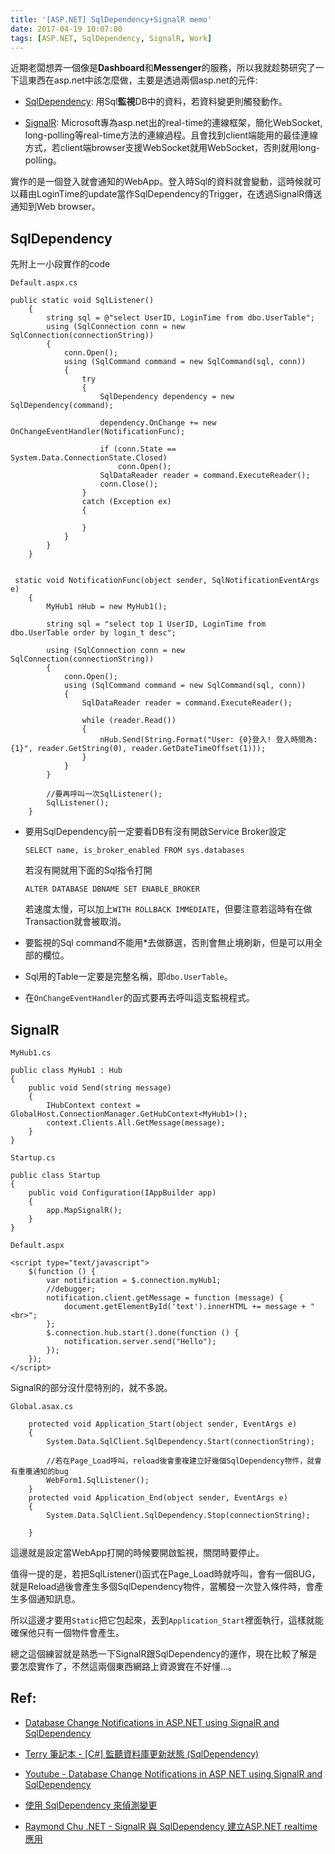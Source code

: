 ```yaml
---
title: '[ASP.NET] SqlDependency+SignalR memo'
date: 2017-04-19 10:07:00
tags: [ASP.NET, SqlDependency, SignalR, Work]
---
```

近期老闆想弄一個像是**Dashboard**和**Messenger**的服務，所以我就趁勢研究了一下這東西在asp.net中該怎麼做，主要是透過兩個asp.net的元件: 

* [SqlDependency](https://msdn.microsoft.com/zh-tw/library/62xk7953.aspx): 用Sql**監視**DB中的資料，若資料變更則觸發動作。

* [SignalR](https://www.asp.net/signalr): Microsoft專為asp.net出的real-time的連線框架，簡化WebSocket, long-polling等real-time方法的連線過程。且會找到client端能用的最佳連線方式，若client端browser支援WebSocket就用WebSocket，否則就用long-polling。

實作的是一個登入就會通知的WebApp。登入時Sql的資料就會變動，這時候就可以藉由LoginTime的update當作SqlDependency的Trigger，在透過SignalR傳送通知到Web browser。

## SqlDependency

先附上一小段實作的code
    
`Default.aspx.cs`

    public static void SqlListener()
        {
            string sql = @"select UserID, LoginTime from dbo.UserTable";
            using (SqlConnection conn = new SqlConnection(connectionString))
            {
                conn.Open();
                using (SqlCommand command = new SqlCommand(sql, conn))
                {
                    try
                    {
                        SqlDependency dependency = new SqlDependency(command);

                        dependency.OnChange += new OnChangeEventHandler(NotificationFunc);

                        if (conn.State == System.Data.ConnectionState.Closed)
                            conn.Open();
                        SqlDataReader reader = command.ExecuteReader();
                        conn.Close();
                    }
                    catch (Exception ex)
                    {

                    }
                }
            }
        }
        

     static void NotificationFunc(object sender, SqlNotificationEventArgs e)
        {
            MyHub1 nHub = new MyHub1();
            
            string sql = "select top 1 UserID, LoginTime from dbo.UserTable order by login_t desc";
            
            using (SqlConnection conn = new SqlConnection(connectionString))
            {
                conn.Open();
                using (SqlCommand command = new SqlCommand(sql, conn))
                {
                    SqlDataReader reader = command.ExecuteReader();

                    while (reader.Read())
                    {
                        nHub.Send(String.Format("User: {0}登入! 登入時間為: {1}", reader.GetString(0), reader.GetDateTimeOffset(1)));
                    }
                }
            }

            //要再呼叫一次SqlListener();
            SqlListener();
        }

* 要用SqlDependency前一定要看DB有沒有開啟Service Broker設定

      SELECT name, is_broker_enabled FROM sys.databases

  若沒有開就用下面的Sql指令打開

      ALTER DATABASE DBNAME SET ENABLE_BROKER

  若速度太慢，可以加上`WITH ROLLBACK IMMEDIATE`，但要注意若這時有在做Transaction就會被取消。

* 要監視的Sql command不能用*去做篩選，否則會無止境刷新，但是可以用全部的欄位。

* Sql用的Table一定要是完整名稱，即`dbo.UserTable`。

* 在`OnChangeEventHandler`的函式要再去呼叫這支監視程式。

## SignalR

`MyHub1.cs`

    public class MyHub1 : Hub
    {
        public void Send(string message)
        {
            IHubContext context = GlobalHost.ConnectionManager.GetHubContext<MyHub1>();
            context.Clients.All.GetMessage(message);
        }
    }

`Startup.cs`

    public class Startup
    {
        public void Configuration(IAppBuilder app)
        {
            app.MapSignalR();
        }
    }

`Default.aspx`

    <script type="text/javascript">
        $(function () {
            var notification = $.connection.myHub1;
            //debugger;
            notification.client.getMessage = function (message) {
                document.getElementById('text').innerHTML += message + "<br>";
            };
            $.connection.hub.start().done(function () {
                notification.server.send("Hello");
            });
        });
    </script>

SignalR的部分沒什麼特別的，就不多說。

`Global.asax.cs`

        protected void Application_Start(object sender, EventArgs e)
        {
            System.Data.SqlClient.SqlDependency.Start(connectionString);
            
            //若在Page_Load呼叫，reload後會重複建立好幾個SqlDependency物件，就會有重覆通知的bug
            WebForm1.SqlListener();
        }
        protected void Application_End(object sender, EventArgs e)
        {
            System.Data.SqlClient.SqlDependency.Stop(connectionString);

        }

這邊就是設定當WebApp打開的時候要開啟監視，關閉時要停止。

值得一提的是，若把SqlListener()函式在Page_Load時就呼叫，會有一個BUG，就是Reload過後會產生多個SqlDependency物件，當觸發一次登入條件時，會產生多個通知訊息。

所以這邊才要用`Static`把它包起來，丟到`Application_Start`裡面執行，這樣就能確保他只有一個物件會產生。

總之這個練習就是熟悉一下SignalR跟SqlDependency的運作，現在比較了解是要怎麼實作了，不然這兩個東西網路上資源實在不好懂...。

## Ref: 

- [Database Change Notifications in ASP.NET using SignalR and SqlDependency](http://techbrij.com/database-change-notifications-asp-net-signalr-sqldependency)

- [Terry 筆記本 - [C#] 監聽資料庫更新狀態 (SqlDependency)](http://terryweng2050.blogspot.tw/2016/08/c-sqldependency-change.html)

- [Youtube - Database Change Notifications in ASP NET using SignalR and SqlDependency](https://www.youtube.com/watch?v=30m-7wpmbrc)

- [使用 SqlDependency 來偵測變更](https://msdn.microsoft.com/zh-tw/library/62xk7953(v=vs.110).aspx)

- [Raymond Chu .NET - SignalR 與 SqlDependency 建立ASP.NET realtime應用
](https://dotblogs.com.tw/hznraymond/2014/01/24/142134)
